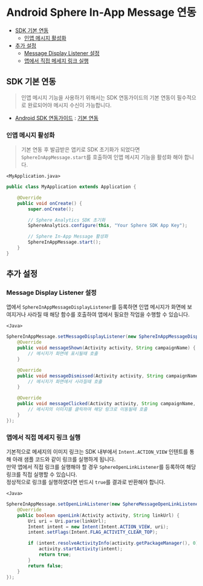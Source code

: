 # Android Sphere In-App Message 연동

* [SDK 기본 연동](#SDK-기본-연동)
  * [인앱 메시지 활성화](#인앱-메시지-활성화)
* [추가 설정](#추가-설정)
  * [Message Display Listener 설정](#Message-Display-Listener-설정)
  * [앱에서 직접 메세지 링크 실행](#앱에서-직접-메세지-링크-실행)

## SDK 기본 연동

> 인앱 메시지 기능을 사용하기 위해서는 SDK 연동가이드의 기본 연동이 필수적으로 완료되어야 메시지 수신이 가능합니다.

* [Android SDK 연동가이드](https://github.com/tand-git/android-sdk) : [기본 연동](https://github.com/tand-git/android-sdk#기본-연동)

### 인앱 메시지 활성화

> 기본 연동 후 발급받은 앱키로 SDK 초기화가 되었다면 `SphereInAppMessage.start`를 호출하여 인앱 메시지 기능을 활성화 해야 합니다.

`<MyApplication.java>`

```java
public class MyApplication extends Application {

    @Override
    public void onCreate() {
        super.onCreate();

        // Sphere Analytics SDK 초기화
        SphereAnalytics.configure(this, "Your Sphere SDK App Key");

        // Sphere In-App Message 활성화
        SphereInAppMessage.start();
    }
}
```

## 추가 설정

### Message Display Listener 설정

앱에서 `SphereInAppMessageDisplayListener`를 등록하면 인앱 메시지가 화면에 보여지거나 사라질 때 해당 함수를 호출하여 앱에서 필요한 작업을 수행할 수 있습니다.

`<Java>`

```java
SphereInAppMessage.setMessageDisplayListener(new SphereInAppMessageDisplayListener() {
    @Override
    public void messageShown(Activity activity, String campaignName) {
        // 메시지가 화면에 표시될때 호출
    }

    @Override
    public void messageDismissed(Activity activity, String campaignName) {
        // 메시지가 화면에서 사라질때 호출
    }

    @Override
    public void messageClicked(Activity activity, String campaignName, String linkUrl) {
        // 메시지의 이미지를 클릭하여 해당 링크로 이동될때 호출
    }
});
```

### 앱에서 직접 메세지 링크 실행

기본적으로 메세지의 이미지 링크는 SDK 내부에서 `Intent.ACTION_VIEW` 인텐트를 통해 아래 샘플 코드와 같이 링크를 실행하게 됩니다.  
만약 앱에서 직접 링크를 실행해야 할 경우 `SphereOpenLinkListener`를 등록하여 해당 링크를 직접 실행할 수 있습니다.  
정상적으로 링크를 실행하였다면 반드시 `true`를 결과로 반환해야 합니다.

`<Java>`

```java
SphereInAppMessage.setOpenLinkListener(new SphereMessageOpenLinkListener() {
    @Override
    public boolean openLink(Activity activity, String linkUrl) {
        Uri uri = Uri.parse(linkUrl);
        Intent intent = new Intent(Intent.ACTION_VIEW, uri);
        intent.setFlags(Intent.FLAG_ACTIVITY_CLEAR_TOP);

        if (intent.resolveActivityInfo(activity.getPackageManager(), 0) != null) {
            activity.startActivity(intent);
            return true;
        }
        return false;
    }
});
```
